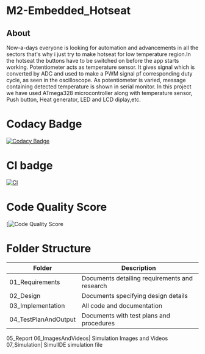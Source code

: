 # M2-Embedded_Hotseat

## About
Now-a-days everyone is looking for automation and advancements in all the sectors that's why i just try to make hotseat for low temperature region.In the hotseat the buttons have to be switched on before the app starts working. Potentiometer acts as temperature sensor. It gives signal which is converted by ADC and used to make a PWM signal pf corresponding duty cycle, as seen in the oscilloscope. As potentiometer is varied, message containing detected temperature is shown in serial monitor. In this project we have used ATmega328 microcontroller along with temperature sensor, Push button, Heat generator, LED and LCD diplay,etc.
# Codacy Badge
[![Codacy Badge](https://app.codacy.com/project/badge/Grade/ff9399c12a6540bf8d734bc41ea2ec95)](https://www.codacy.com/gh/Sanu15kumar1999/M2-Embedded_Hotseat/dashboard?utm_source=github.com&amp;utm_medium=referral&amp;utm_content=Sanu15kumar1999/M2-Embedded_Hotseat&amp;utm_campaign=Badge_Grade)
# CI badge
[![CI](https://github.com/Sanu15kumar1999/M2-Embedded_Hotseat/actions/workflows/main.yml/badge.svg)](https://github.com/Sanu15kumar1999/M2-Embedded_Hotseat/actions/workflows/main.yml)
# Code Quality Score
[![Code Quality Score](https://api.codiga.io/project/30145/score/svg)

# Folder Structure
|Folder|	Description|
|------|-------------|
01_Requirements|	Documents detailing requirements and research
02_Design|	Documents specifying design details
03_Implementation|	All code and documentation
04_TestPlanAndOutput|	Documents with test plans and procedures
05_Report
06_ImagesAndVideos|	Simulation Images and Videos
07_Simulation|	SimulIDE simulation file



